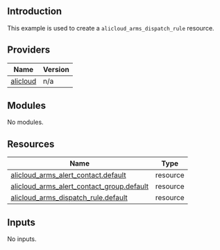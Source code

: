 <!-- BEGIN_TF_DOCS -->
## Introduction

This example is used to create a `alicloud_arms_dispatch_rule` resource.

## Providers

| Name | Version |
|------|---------|
| <a name="provider_alicloud"></a> [alicloud](#provider\_alicloud) | n/a |

## Modules

No modules.

## Resources

| Name | Type |
|------|------|
| [alicloud_arms_alert_contact.default](https://registry.terraform.io/providers/aliyun/alicloud/latest/docs/resources/arms_alert_contact) | resource |
| [alicloud_arms_alert_contact_group.default](https://registry.terraform.io/providers/aliyun/alicloud/latest/docs/resources/arms_alert_contact_group) | resource |
| [alicloud_arms_dispatch_rule.default](https://registry.terraform.io/providers/aliyun/alicloud/latest/docs/resources/arms_dispatch_rule) | resource |

## Inputs

No inputs.
<!-- END_TF_DOCS -->    